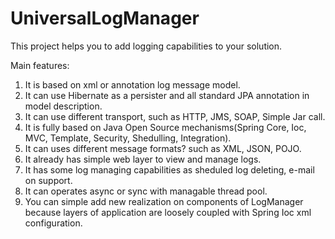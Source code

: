 UniversalLogManager
===================

This project helps you to add logging capabilities to your solution.

Main features:
1. It is based on xml or annotation log message model.
2. It can use Hibernate as a persister and all standard JPA annotation in model description.
3. It can use different transport, such as HTTP, JMS, SOAP, Simple Jar call.
4. It is fully based on Java Open Source mechanisms(Spring Core, Ioc, MVC, Template, Security, Shedulling, Integration).
5. It can uses different message formats? such as XML, JSON, POJO.
6. It already has simple web layer to view and manage logs.
7. It has some log managing capabilities as sheduled log deleting, e-mail on support.
8. It can operates async or sync with managable thread pool.
9. You can simple add new realization on components of LogManager because layers of application are loosely coupled 
with Spring Ioc xml configuration.


